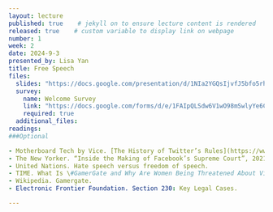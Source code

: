 ```yaml
---
layout: lecture
published: true    # jekyll on to ensure lecture content is rendered
released: true    # custom variable to display link on webpage
number: 1
week: 2
date: 2024-9-3
presented_by: Lisa Yan
title: Free Speech
files:
  slides: "https://docs.google.com/presentation/d/1NIa2YGQsIjvfJ5bfo5rhgQDVj4qRHRv7UzYdqTNq60g/edit?usp=sharing"
  survey:
    name: Welcome Survey
    link: "https://docs.google.com/forms/d/e/1FAIpQLSdw6V1wO98mSwlyYe6C2_6kApCCt2gL6nDfBVTMjIL8vMtGEg/viewform?usp=sf_link"
    required: true
  additional_files:
readings:
###Optional

- Motherboard Tech by Vice. [The History of Twitter’s Rules](https://www.vice.com/en/article/z43xw3/the-history-of-twitters-rules), 2016.
- The New Yorker. “Inside the Making of Facebook’s Supreme Court”, 2021.
- United Nations. Hate speech versus freedom of speech.
- TIME. What Is \#GamerGate and Why Are Women Being Threatened About Video Games?. 2014. 
- Wikipedia. Gamergate.
- Electronic Frontier Foundation. Section 230: Key Legal Cases.

---
```


<!-- information here -->
